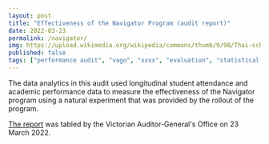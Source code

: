 ```yaml
---
layout: post
title: "Effectiveness of the Navigator Program (audit report)"
date: 2022-03-23
permalink: /navigator/
img: https://upload.wikimedia.org/wikipedia/commons/thumb/9/90/Thai-school-classroom_P9180136.jpg/640px-Thai-school-classroom_P9180136.jpg
published: false
tags: ["performance audit", "vago", "xxxx", "evaluation", "statistical analysis" ]
---
```


The data analytics in this audit used longitudinal student attendance and academic performance data to measure the effectiveness of the Navigator program using a natural experiment that was provided by the rollout of the program.

[The report](https://www.audit.vic.gov.au/report/effectiveness-navigator-program?) was tabled by the Victorian Auditor-General's Office on 23 March 2022.

